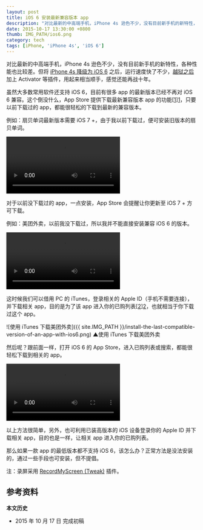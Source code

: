 ```yaml
---
layout: post
title: iOS 6 安装最新兼容版本 app
description: "对比最新的中高端手机，iPhone 4s 逊色不少，没有目前新手机的新特性，各种性能也比较差。但将 iPhone 4s 降级为 iOS 6 之后，运行速度快了不少，越狱之后加上 Activator 等插件，用起来相当顺手，感觉还能再战十年。"
date: 2015-10-17 13:30:00 +0800
thumb: IMG_PATH/ios6.png
category: tech
tags: [iPhone, 'iPhone 4s', 'iOS 6']
---
```


对比最新的中高端手机，iPhone 4s 逊色不少，没有目前新手机的新特性，各种性能也比较差。但将 [iPhone 4s 降级为 iOS 6](/downgrade-iphone-4s-to-ios-613.html) 之后，运行速度快了不少，[越狱之后](/after-my-iphone-4s-downgraded.html) 加上 Activator 等插件，用起来相当顺手，感觉还能再战十年。

虽然大多数常用软件还支持 iOS 6，目前有很多 app 的最新版本已经不再对 iOS 6 兼容。这个倒没什么，App Store 提供下载最新兼容版本 app 的功能[[1]][1]，只要以前下载过的 app，都能很轻松的下载到最新的兼容版本。

例如：扇贝单词最新版本需要 iOS 7 +，由于我以前下载过，便可安装旧版本的扇贝单词。

<video class="video" style="max-width:320px;" controls>
  <source src="{{ site.IMG_PATH }}/install-the-last-compatible-version-of-an-app-with-ios6-01.mp4" type="video/mp4" />
  <source src="{{ site.IMG_PATH }}/install-the-last-compatible-version-of-an-app-with-ios6-01.webm" type="video/webm" />
  <source src="{{ site.IMG_PATH }}/install-the-last-compatible-version-of-an-app-with-ios6-01.ogv" type="video/ogg" />
  <embed src="{{ site.IMG_PATH }}/flvplayer.swf" allowFullScreen="true" FlashVars="vcastr_file={{ site.IMG_PATH }}/install-the-last-compatible-version-of-an-app-with-ios6-01.flv&IsAutoPlay=0&IsContinue=1" quality="high" pluginspage="http://www.macromedia.com/go/getflashplayer" type="application/x-shockwave-flash" width="320" height="480"></embed>
</video>

对于以前没下载过的 app，一点安装，App Store 会提醒让你更新至 iOS 7 + 方可下载。

例如：美团外卖，以前我没下载过，所以我并不能直接安装兼容 iOS 6 的版本。

<video class="video" style="max-width:320px;" controls>
  <source src="{{ site.IMG_PATH }}/install-the-last-compatible-version-of-an-app-with-ios6-02.mp4" type="video/mp4" />
  <source src="{{ site.IMG_PATH }}/install-the-last-compatible-version-of-an-app-with-ios6-02.webm" type="video/webm" />
  <source src="{{ site.IMG_PATH }}/install-the-last-compatible-version-of-an-app-with-ios6-02.ogv" type="video/ogg" />
  <embed src="{{ site.IMG_PATH }}/flvplayer.swf" allowFullScreen="true" FlashVars="vcastr_file={{ site.IMG_PATH }}/install-the-last-compatible-version-of-an-app-with-ios6-02.flv&IsAutoPlay=0&IsContinue=1" quality="high" pluginspage="http://www.macromedia.com/go/getflashplayer" type="application/x-shockwave-flash" width="320" height="480"></embed>
</video>

这时候我们可以借用 PC 的 iTunes，登录相关的 Apple ID（手机不需要连接），并下载相关 app，目的是为了该 app 进入你的已购列表[[2]][2]，也就相当于你下载过这个 app。
  
![使用 iTunes 下载美团外卖]({{ site.IMG_PATH }}/install-the-last-compatible-version-of-an-app-with-ios6.png)
&#9650;使用 iTunes 下载美团外卖

然后呢？跟前面一样，打开 iOS 6 的 App Store，进入已购列表或搜索，都能很轻松下载到相关的 app。

<video class="video" style="max-width:320px;" controls>
  <source src="{{ site.IMG_PATH }}/install-the-last-compatible-version-of-an-app-with-ios6-03.mp4" type="video/mp4" />
  <source src="{{ site.IMG_PATH }}/install-the-last-compatible-version-of-an-app-with-ios6-03.webm" type="video/webm" />
  <source src="{{ site.IMG_PATH }}/install-the-last-compatible-version-of-an-app-with-ios6-03.ogv" type="video/ogg" />
  <embed src="{{ site.IMG_PATH }}/flvplayer.swf" allowFullScreen="true" FlashVars="vcastr_file={{ site.IMG_PATH }}/install-the-last-compatible-version-of-an-app-with-ios6-03.flv&IsAutoPlay=0&IsContinue=1" quality="high" pluginspage="http://www.macromedia.com/go/getflashplayer" type="application/x-shockwave-flash" width="320" height="480"></embed>
</video>

以上方法很简单，另外，也可利用已装高版本的 iOS 设备登录你的 Apple ID 并下载相关 app，目的也是一样，让相关 app 进入你的已购列表。

那么如果一款 app 的最低版本都不支持 iOS 6，该怎么办？正常方法是没法安装的，通过一些手段也可安装，但不提倡。

注：录屏采用 [RecordMyScreen (Tweak)](cydia://package/org.coolstar.recordmyscreentweak) 插件。

## 参考资料

[1]: https://support.apple.com/zh-cn/HT201377 "在较低版本的 iOS 或 OS X 上安装最新兼容版本的 app - Apple 支持"
[2]: http://www.zhihu.com/question/25403460 "iOS6怎么下到以前版本的app ？ - 知乎"

**本文历史**

* 2015 年 10 月 17 日 完成初稿
